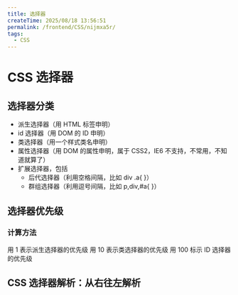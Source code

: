 ```yaml
---
title: 选择器
createTime: 2025/08/18 13:56:51
permalink: /frontend/CSS/nijmxa5r/
tags:
  - CSS
---
```


# CSS 选择器

## 选择器分类

- 派生选择器（用 HTML 标签申明）
- id 选择器（用 DOM 的 ID 申明）
- 类选择器（用一个样式类名申明）
- 属性选择器（用 DOM 的属性申明，属于 CSS2，IE6 不支持，不常用，不知道就算了）
- 扩展选择器，包括
  - 后代选择器（利用空格间隔，比如 div .a{ }）
  - 群组选择器（利用逗号间隔，比如 p,div,#a{ }）

## 选择器优先级

### 计算方法

用 1 表示派生选择器的优先级
用 10 表示类选择器的优先级
用 100 标示 ID 选择器的优先级

## CSS 选择器解析：从右往左解析
